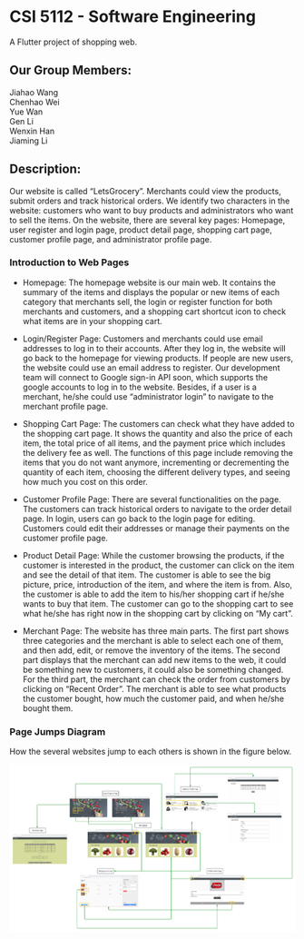 # CSI 5112 - Software Engineering

A Flutter project of shopping web.

## Our Group Members:
Jiahao Wang </br>
Chenhao Wei </br>
Yue Wan </br>
Gen Li </br>
Wenxin Han </br>
Jiaming Li </br>

## Description: 

Our website is called “LetsGrocery”.  Merchants could view the products, submit orders and track historical orders. We identify two characters in the website: customers who want to buy products and administrators who want to sell the items.  On the website, there are several key pages: Homepage, user register and login page, product detail page, shopping cart page, customer profile page, and administrator profile page. </br>

### Introduction to Web Pages
- Homepage: The homepage website is our main web. It contains the summary of the items and displays the popular or new items of each category that merchants sell, the login or register function for both merchants and customers, and a shopping cart shortcut icon to check what items are in your shopping cart.</br>

- Login/Register Page: Customers and merchants could use email addresses to log in to their accounts. After they log in, the website will go back to the homepage for viewing products. If people are new users, the website could use an email address to register. Our development team will connect to Google sign-in API soon, which supports the google accounts to log in to the website. Besides, if a user is a merchant, he/she could use “administrator login” to navigate to the merchant profile page. </br>

- Shopping Cart Page: The customers can check what they have added to the shopping cart page. It shows the quantity and also the price of each item, the total price of all items, and the payment price which includes the delivery fee as well. The functions of this page include removing the items that you do not want anymore,  incrementing or decrementing the quantity of each item, choosing the different delivery types, and seeing how much you cost on this order.</br>

- Customer Profile Page: There are several functionalities on the page. The customers can track historical orders to navigate to the order detail page. In login, users can go back to the login page for editing. Customers could edit their addresses or manage their payments on the customer profile page. </br>

- Product Detail Page: While the customer browsing the products, if the customer is interested in the product, the customer can click on the item and see the detail of that item. The customer is able to see the big picture, price, introduction of the item, and where the item is from. Also, the customer is able to add the item to his/her shopping cart if he/she wants to buy that item. The customer can go to the shopping cart to see what he/she has right now in the shopping cart by clicking on “My cart”. </br>

- Merchant Page: The website has three main parts. The first part shows three categories and the merchant is able to select each one of them, and then add, edit, or remove the inventory of the items. The second part displays that the merchant can add new items to the web, it could be something new to customers, it could also be something changed. For the third part, the merchant can check the order from customers by clicking on “Recent Order”. The merchant is able to see what products the customer bought, how much the customer paid, and when he/she bought them.</br>

### Page Jumps Diagram
How the several websites jump to each others is shown in the figure below.

![](https://github.com/JaneLi99/CSI-5112-project/blob/main/Navigate_diagram.png)
